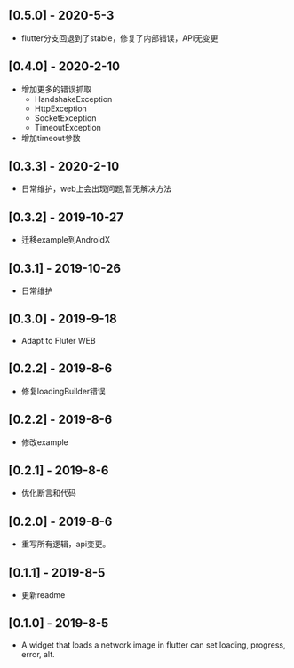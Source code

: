 ## [0.5.0] - 2020-5-3

- flutter分支回退到了stable，修复了内部错误，API无变更

## [0.4.0] - 2020-2-10

- 增加更多的错误抓取
  - HandshakeException
  - HttpException
  - SocketException
  - TimeoutException
- 增加timeout参数

## [0.3.3] - 2020-2-10

* 日常维护，web上会出现问题,暂无解决方法

## [0.3.2] - 2019-10-27

* 迁移example到AndroidX

## [0.3.1] - 2019-10-26

* 日常维护

## [0.3.0] - 2019-9-18

* Adapt to Fluter WEB

## [0.2.2] - 2019-8-6

* 修复loadingBuilder错误

## [0.2.2] - 2019-8-6

* 修改example 

## [0.2.1] - 2019-8-6

* 优化断言和代码

## [0.2.0] - 2019-8-6

* 重写所有逻辑，api变更。

## [0.1.1] - 2019-8-5

* 更新readme


## [0.1.0] - 2019-8-5

* A widget that loads a network image in flutter can set loading, progress, error, alt.
